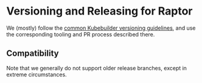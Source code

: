 # Versioning and Releasing for Raptor

We (mostly) follow the [common Kubebuilder versioning guidelines][guidelines], and use the corresponding tooling and PR
process described there.

[guidelines]: https://sigs.k8s.io/kubebuilder-release-tools/VERSIONING.md

## Compatibility

Note that we generally do not support older release branches, except in extreme circumstances.
